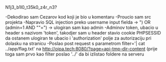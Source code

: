 N1j3_b1l0_t35k0_z4r_n3?

-Dekodirao sam Cezarov kod koji je bio u komentaru
-Proucio sam src projekta
-Napravio SQL injection preko username input fielda -> ") OR (admin=1 AND ""=") -> ulogiran sam kao admin
-Adminov token, ubacio u header s nazivom 'token', takodjer sam u header stavio cookie PHPSESSID da ostanem ulogiran 
te ubacio i 'authorization' polje za autorizaciju pri dolasku na stranicu
-Poslao post request s parametrom filter='| cat ../app/flag.txt' na http://oipa.tech:8080/?page=api-tmp-dir-content (prije toga sam prvo kao filter poslao '../' da bi izlistao foldere na serveru